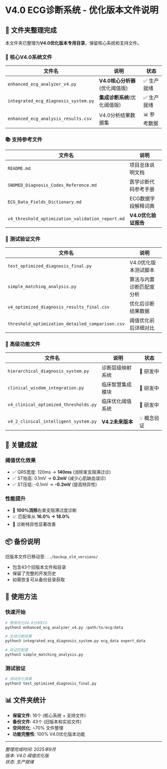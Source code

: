 # V4.0 ECG诊断系统 - 优化版本文件说明

## 📁 文件夹整理完成 

本文件夹已整理为**V4.0优化版本专用目录**，保留核心系统和支持文件。

### 🔧 **核心V4.0系统文件**

| 文件名 | 说明 | 状态 |
|--------|------|------|
| `enhanced_ecg_analyzer_v4.py` | **V4.0核心分析器**(优化阈值版) | ✅ 生产就绪 |
| `integrated_ecg_diagnosis_system.py` | **集成诊断系统**(优化阈值版) | ✅ 生产就绪 |
| `enhanced_ecg_analysis_results.csv` | V4.0分析结果数据集 | 📊 参考数据 |

### 📚 **支持参考文件**

| 文件名 | 说明 |
|--------|------|
| `README.md` | 项目总体说明文档 |
| `SNOMED_Diagnosis_Codes_Reference.md` | 医学诊断代码参考手册 |
| `ECG_Data_Fields_Dictionary.md` | ECG数据字段解释词典 |
| `v4_threshold_optimization_validation_report.md` | **V4.0优化验证报告** |

### 🧪 **测试验证文件**

| 文件名 | 说明 |
|--------|------|
| `test_optimized_diagnosis_final.py` | V4.0优化版本测试脚本 |
| `simple_matching_analysis.py` | 算法与内置诊断匹配度分析 |
| `v4_optimized_diagnosis_results_final.csv` | 优化后诊断结果数据 |
| `threshold_optimization_detailed_comparison.csv` | 阈值优化前后详细对比 |

### 🚀 **高级功能文件**

| 文件名 | 说明 | 状态 |
|--------|------|------|
| `hierarchical_diagnosis_system.py` | 诊断层级映射系统 | 🔬 研发中 |
| `clinical_wisdom_integration.py` | 临床智慧集成模块 | 🔬 研发中 |
| `v4_clinical_optimized_thresholds.py` | 临床优化阈值系统 | 🔬 研发中 |
| `v4_2_clinical_intelligent_system.py` | **V4.2未来版本** | 💡 概念验证 |

## 🎯 **关键成就**

### **阈值优化效果**
- ✅ QRS宽度: 120ms → **140ms** (消除束支阻滞过诊)
- ✅ ST抬高: 0.1mV → **0.2mV** (减少心肌缺血误诊)  
- ✅ ST压低: -0.1mV → **-0.2mV** (提高特异性)

### **性能提升**
- 🎯 **100%消除**右束支阻滞过度诊断
- 📈 匹配率从 **16.0% → 18.0%**
- 🔬 诊断特异性显著改善

## 📦 **备份说明**

旧版本文件已移动至: `../backup_old_versions/`
- 包含43个旧版本文件和目录
- 保留了完整的开发历史
- 如需恢复可从备份目录获取

## 🚀 **使用方法**

### **快速开始**
```python
# 使用优化V4.0分析ECG
python3 enhanced_ecg_analyzer_v4.py /path/to/ecg/data

# 生成诊断结果
python3 integrated_ecg_diagnosis_system.py ecg_data expert_data

# 验证匹配度
python3 simple_matching_analysis.py
```

### **测试验证**
```python
# 测试优化效果
python3 test_optimized_diagnosis_final.py
```

## 📊 **文件夹统计**

- **保留文件**: 16个 (核心系统 + 支持文件)
- **备份文件**: 43个 (旧版本和实验文件)  
- **空间优化**: ~70% 文件整理
- **功能完整性**: 100% V4.0优化版本功能

---

*整理完成时间: 2025年9月*  
*版本: V4.0 阈值优化版*  
*状态: 生产就绪*